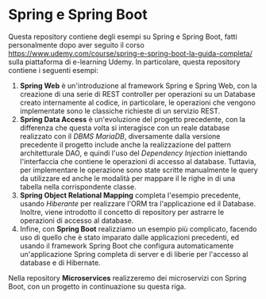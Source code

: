 # Spring e Spring Boot
Questa repository contiene degli esempi su Spring e Spring Boot, fatti personalmente dopo aver seguito il corso https://www.udemy.com/course/spring-e-spring-boot-la-guida-completa/ sulla piattaforma di e-learning Udemy. In particolare, questa repository contiene i seguenti esempi:

1.  __Spring Web__ è un'introduzione al framework Spring e Spring Web, con la creazione di una serie di REST controller per operazioni su un Database creato internamente al codice, in particolare,
le operazioni che vengono implementate sono le classiche richieste di un servizio REST.
2. __Spring Data Access__ è un'evoluzione del progetto precedente, con la differenza che questa volta si interagisce con un reale database realizzato con il _DBMS MariaDB_, diversamente dalla versione precedente
il progetto include anche la realizzazione del pattern architetturale DAO, e quindi l'uso del _Dependency Injection_ iniettando l'interfaccia che contiene le operazioni
di accesso al database. Tuttavia, per implementare le operazione sono state scritte manualmente le query da utilizzare ed anche le modalità per mappare il le righe in di una tabella
nella corrispondente classe.
3. __Spring Object Relational Mapping__ completa l'esempio precedente, usando _Hiberante_ per realizzare l'ORM tra l'applicazione ed il Database. Inoltre, viene introdotto il concetto
di repository per astrarre le operazioni di accesso al database.
4. Infine, con __Spring Boot__ realizziamo un esempio più complicato, facendo uso di quello che è stato imparato dalle applicazioni precedenti, ed usando il framework Spring Boot
che configura automaticamente un'applicazione Spring completa di server e di liberie per l'accesso al database e di Hibernate.

Nella repository __Microservices__ realizzeremo dei microservizi con Spring Boot, con un progetto in continuazione su questa riga.
